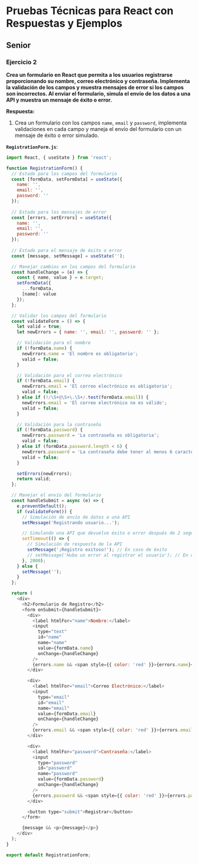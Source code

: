 # Pruebas Técnicas para React con Respuestas y Ejemplos

## Senior

### Ejercicio 2
**Crea un formulario en React que permita a los usuarios registrarse proporcionando su nombre, correo electrónico y contraseña. Implementa la validación de los campos y muestra mensajes de error si los campos son incorrectos. Al enviar el formulario, simula el envío de los datos a una API y muestra un mensaje de éxito o error.**

**Respuesta:**

1. Crea un formulario con los campos `name`, `email` y `password`, implementa validaciones en cada campo y maneja el envío del formulario con un mensaje de éxito o error simulado.

**`RegistrationForm.js`**:
```javascript
import React, { useState } from 'react';

function RegistrationForm() {
  // Estado para los campos del formulario
  const [formData, setFormData] = useState({
    name: '',
    email: '',
    password: ''
  });
  
  // Estado para los mensajes de error
  const [errors, setErrors] = useState({
    name: '',
    email: '',
    password: ''
  });
  
  // Estado para el mensaje de éxito o error
  const [message, setMessage] = useState('');

  // Manejar cambios en los campos del formulario
  const handleChange = (e) => {
    const { name, value } = e.target;
    setFormData({
      ...formData,
      [name]: value
    });
  };

  // Validar los campos del formulario
  const validateForm = () => {
    let valid = true;
    let newErrors = { name: '', email: '', password: '' };

    // Validación para el nombre
    if (!formData.name) {
      newErrors.name = 'El nombre es obligatorio';
      valid = false;
    }

    // Validación para el correo electrónico
    if (!formData.email) {
      newErrors.email = 'El correo electrónico es obligatorio';
      valid = false;
    } else if (!/\S+@\S+\.\S+/.test(formData.email)) {
      newErrors.email = 'El correo electrónico no es válido';
      valid = false;
    }

    // Validación para la contraseña
    if (!formData.password) {
      newErrors.password = 'La contraseña es obligatoria';
      valid = false;
    } else if (formData.password.length < 6) {
      newErrors.password = 'La contraseña debe tener al menos 6 caracteres';
      valid = false;
    }

    setErrors(newErrors);
    return valid;
  };

  // Manejar el envío del formulario
  const handleSubmit = async (e) => {
    e.preventDefault();
    if (validateForm()) {
      // Simulación de envío de datos a una API
      setMessage('Registrando usuario...');

      // Simulando una API que devuelve éxito o error después de 2 segundos
      setTimeout(() => {
        // Simulación de respuesta de la API
        setMessage('¡Registro exitoso!'); // En caso de éxito
        // setMessage('Hubo un error al registrar el usuario'); // En caso de error
      }, 2000);
    } else {
      setMessage('');
    }
  };

  return (
    <div>
      <h2>Formulario de Registro</h2>
      <form onSubmit={handleSubmit}>
        <div>
          <label htmlFor="name">Nombre:</label>
          <input
            type="text"
            id="name"
            name="name"
            value={formData.name}
            onChange={handleChange}
          />
          {errors.name && <span style={{ color: 'red' }}>{errors.name}</span>}
        </div>

        <div>
          <label htmlFor="email">Correo Electrónico:</label>
          <input
            type="email"
            id="email"
            name="email"
            value={formData.email}
            onChange={handleChange}
          />
          {errors.email && <span style={{ color: 'red' }}>{errors.email}</span>}
        </div>

        <div>
          <label htmlFor="password">Contraseña:</label>
          <input
            type="password"
            id="password"
            name="password"
            value={formData.password}
            onChange={handleChange}
          />
          {errors.password && <span style={{ color: 'red' }}>{errors.password}</span>}
        </div>

        <button type="submit">Registrar</button>
      </form>

      {message && <p>{message}</p>}
    </div>
  );
}

export default RegistrationForm;
